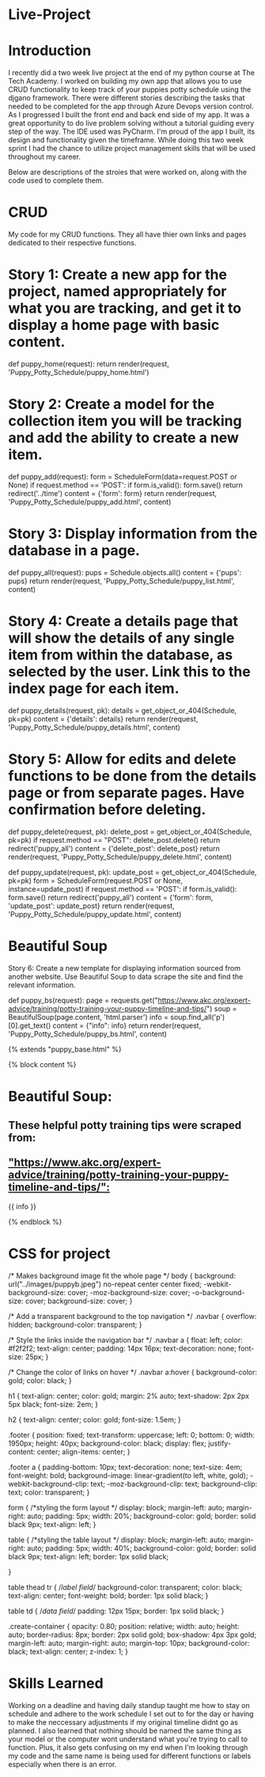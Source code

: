 # Live-Project

# Introduction
I recently did a two week live project at the end of my python course at The Tech Academy. I worked on building my own app that allows you to use CRUD functionality to keep track of your puppies potty schedule using the djgano framework. There were different stories describing the tasks that needed to be completed for the app through Azure Devops version control. As I progressed I built the front end and back end side of my app. It was a great opportunity to do live problem solving without a tutorial guiding every step of the way. The IDE used was PyCharm. I'm proud of the app I built, its design and functionality given the timeframe. While doing this two week sprint I had the chance to utilize project management skills that will be used throughout my career.

Below are descriptions of the stroies that were worked on, along with the code used to complete them.

# CRUD
My code for my CRUD functions. They all have thier own links and pages dedicated to their respective functions.

# Story 1: Create a new app for the project, named appropriately for what you are tracking, and get it to display a home page with basic content.
<!-- Creates function to render home page-->
def puppy_home(request):
    return render(request, 'Puppy_Potty_Schedule/puppy_home.html')
    
# Story 2: Create a model for the collection item you will be tracking and add the ability to create a new item.
<!-- function to render built in form from my model puppy_add-->
def puppy_add(request):
    form = ScheduleForm(data=request.POST or None)
    if request.method == 'POST':
        if form.is_valid():
            form.save()
            return redirect('../time')
    content = {'form': form}
    return render(request, 'Puppy_Potty_Schedule/puppy_add.html', content)

# Story 3: Display information from the database in a page.
<!--function to fetch all objects created from form and render-->
def puppy_all(request):
    pups = Schedule.objects.all()
    content = {'pups': pups}
    return render(request, 'Puppy_Potty_Schedule/puppy_list.html', content)

# Story 4: Create a details page that will show the details of any single item from within the database, as selected by the user. Link this to the index page for each item.
<!--Display details page-->
def puppy_details(request, pk):
    details = get_object_or_404(Schedule, pk=pk)
    content = {'details': details}
    return render(request, 'Puppy_Potty_Schedule/puppy_details.html', content)
    
# Story 5: Allow for edits and delete functions to be done from the details page or from separate pages. Have confirmation before deleting.
<!--Delete and Update functions -->
def puppy_delete(request, pk):
    delete_post = get_object_or_404(Schedule, pk=pk)
    if request.method == "POST":
        delete_post.delete()
        return redirect('puppy_all')
    content = {'delete_post': delete_post}
    return render(request, 'Puppy_Potty_Schedule/puppy_delete.html', content)

def puppy_update(request, pk):
    update_post = get_object_or_404(Schedule, pk=pk)
    form = ScheduleForm(request.POST or None, instance=update_post)
    if request.method == 'POST':
        if form.is_valid():
            form.save()
            return redirect('puppy_all')
    content = {'form': form, 'update_post': update_post}
    return render(request, 'Puppy_Potty_Schedule/puppy_update.html', content)
    
    
 # Beautiful Soup
 
 Story 6: Create a new template for displaying information sourced from another website. Use Beautiful Soup to data scrape the site and find the relevant information.
<!--Beautiful Soup Parse through HTML-->
def puppy_bs(request):
    page = requests.get("https://www.akc.org/expert-advice/training/potty-training-your-puppy-timeline-and-tips/")
    soup = BeautifulSoup(page.content, 'html.parser')
    info = soup.find_all('p')[0].get_text()
    content = {"info": info}
    return render(request, 'Puppy_Potty_Schedule/puppy_bs.html', content)

<!--Beautiful Soup template linking to website to parse through html-->
{% extends "puppy_base.html" %}

{% block content %}
<h1>Beautiful Soup: </h1>
<h2>These helpful potty training tips were scraped from:<br><br><a target="_blank" href="https://www.akc.org/expert-advice/training/potty-training-your-puppy-timeline-and-tips//">"https://www.akc.org/expert-advice/training/potty-training-your-puppy-timeline-and-tips/":</a></h2>
<p>{{ info }}</p>
{% endblock %}
<!--End beautiful soup-->

# CSS for project
/* Makes background image fit the whole page */
body {
    background: url("../images/puppyb.jpeg") no-repeat center center fixed;
    -webkit-background-size: cover;
    -moz-background-size: cover;
    -o-background-size: cover;
    background-size: cover;
}

/* Add a transparent background to the top navigation */
.navbar {
  overflow: hidden;
  background-color: transparent;
}


/* Style the links inside the navigation bar */
.navbar a {
  float: left;
  color: #f2f2f2;
  text-align: center;
  padding: 14px 16px;
  text-decoration: none;
  font-size: 25px;
}



/* Change the color of links on hover */
.navbar a:hover {
  background-color: gold;
  color: black;
}


h1 {
text-align: center;
color: gold;
margin: 2% auto;
text-shadow: 2px 2px 5px black;
font-size: 2em;
}

h2 {
text-align: center;
color: gold;
font-size: 1.5em;
}


.footer {
    position: fixed;
    text-transform: uppercase;
    left: 0;
    bottom: 0;
    width: 1950px;
    height: 40px;
    background-color: black;
    display: flex;
    justify-content: center;
    align-items: center;
}

.footer a {
    padding-bottom: 10px;
    text-decoration: none;
    text-size: 4em;
    font-weight: bold;
    background-image: linear-gradient(to left, white, gold);
    -webkit-background-clip: text;
    -moz-background-clip: text;
    background-clip: text;
    color: transparent;
}

form { /*styling the form layout */
    display: block;
    margin-left: auto;
    margin-right: auto;
    padding: 5px;
    width: 20%;
    background-color: gold;
    border: solid black 9px;
    text-align: left;
}

table {  /*styling the table layout */
    display: block;
    margin-left: auto;
    margin-right: auto;
    padding: 5px;
    width: 40%;
    background-color: gold;
    border: solid black 9px;
    text-align: left;
    border: 1px solid black;

}

table thead tr { /*label field*/
    background-color: transparent;
    color: black;
    text-align: center;
    font-weight: bold;
    border: 1px solid black;
}

table td { /*data field*/
    padding: 12px 15px;
    border: 1px solid black;
}

.create-container {
	opacity: 0.80;
	position: relative;
	width: auto;
	height: auto;
	border-radius: 8px;
	border: 2px solid gold;
	box-shadow: 4px 3px gold;
	margin-left: auto;
	margin-right: auto;
	margin-top: 10px;
	background-color: black;
	text-align: center;
	z-index: 1;
}

# Skills Learned
Working on a deadline and having daily standup taught me how to stay on schedule and adhere to the work schedule I set out to for the day or having to make the neccessary adjustments if my original timeline didnt go as planned. 
I also learned that nothing should be named the same thing as your model or the computer wont understand what you're trying to call to function. Plus, it also gets confusing on my end when I'm looking through my code and the same name is being used for different functions or labels especially when there is an error.
